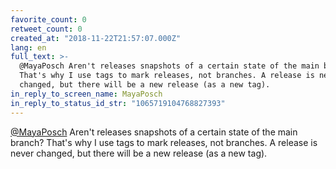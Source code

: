 ```yaml
---
favorite_count: 0
retweet_count: 0
created_at: "2018-11-22T21:57:07.000Z"
lang: en
full_text: >-
  @MayaPosch Aren't releases snapshots of a certain state of the main branch?
  That's why I use tags to mark releases, not branches. A release is never
  changed, but there will be a new release (as a new tag).
in_reply_to_screen_name: MayaPosch
in_reply_to_status_id_str: "1065719104768827393"
---
```


[@MayaPosch](https://twitter.com/MayaPosch) Aren't releases snapshots of a
certain state of the main branch? That's why I use tags to mark releases, not
branches. A release is never changed, but there will be a new release (as a new
tag).
